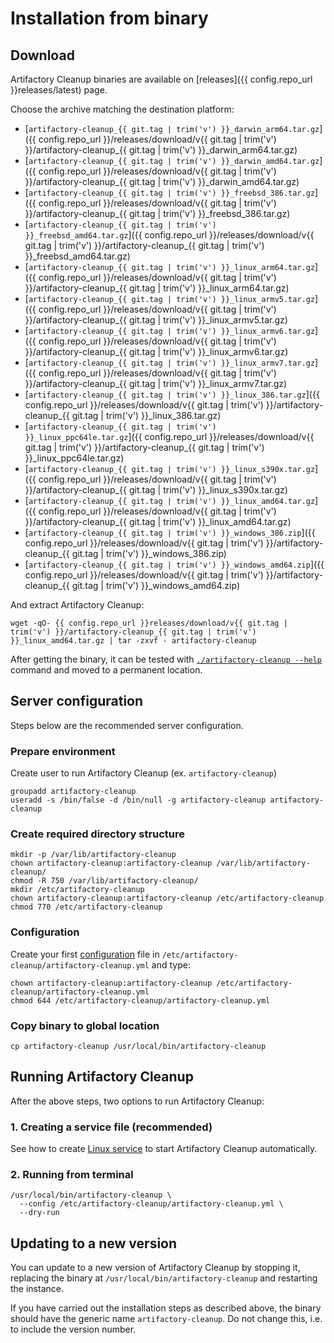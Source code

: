 # Installation from binary

## Download

Artifactory Cleanup binaries are available on [releases]({{ config.repo_url }}releases/latest) page.

Choose the archive matching the destination platform:

* [`artifactory-cleanup_{{ git.tag | trim('v') }}_darwin_arm64.tar.gz`]({{ config.repo_url }}/releases/download/v{{ git.tag | trim('v') }}/artifactory-cleanup_{{ git.tag | trim('v') }}_darwin_arm64.tar.gz)
* [`artifactory-cleanup_{{ git.tag | trim('v') }}_darwin_amd64.tar.gz`]({{ config.repo_url }}/releases/download/v{{ git.tag | trim('v') }}/artifactory-cleanup_{{ git.tag | trim('v') }}_darwin_amd64.tar.gz)
* [`artifactory-cleanup_{{ git.tag | trim('v') }}_freebsd_386.tar.gz`]({{ config.repo_url }}/releases/download/v{{ git.tag | trim('v') }}/artifactory-cleanup_{{ git.tag | trim('v') }}_freebsd_386.tar.gz)
* [`artifactory-cleanup_{{ git.tag | trim('v') }}_freebsd_amd64.tar.gz`]({{ config.repo_url }}/releases/download/v{{ git.tag | trim('v') }}/artifactory-cleanup_{{ git.tag | trim('v') }}_freebsd_amd64.tar.gz)
* [`artifactory-cleanup_{{ git.tag | trim('v') }}_linux_arm64.tar.gz`]({{ config.repo_url }}/releases/download/v{{ git.tag | trim('v') }}/artifactory-cleanup_{{ git.tag | trim('v') }}_linux_arm64.tar.gz)
* [`artifactory-cleanup_{{ git.tag | trim('v') }}_linux_armv5.tar.gz`]({{ config.repo_url }}/releases/download/v{{ git.tag | trim('v') }}/artifactory-cleanup_{{ git.tag | trim('v') }}_linux_armv5.tar.gz)
* [`artifactory-cleanup_{{ git.tag | trim('v') }}_linux_armv6.tar.gz`]({{ config.repo_url }}/releases/download/v{{ git.tag | trim('v') }}/artifactory-cleanup_{{ git.tag | trim('v') }}_linux_armv6.tar.gz)
* [`artifactory-cleanup_{{ git.tag | trim('v') }}_linux_armv7.tar.gz`]({{ config.repo_url }}/releases/download/v{{ git.tag | trim('v') }}/artifactory-cleanup_{{ git.tag | trim('v') }}_linux_armv7.tar.gz)
* [`artifactory-cleanup_{{ git.tag | trim('v') }}_linux_386.tar.gz`]({{ config.repo_url }}/releases/download/v{{ git.tag | trim('v') }}/artifactory-cleanup_{{ git.tag | trim('v') }}_linux_386.tar.gz)
* [`artifactory-cleanup_{{ git.tag | trim('v') }}_linux_ppc64le.tar.gz`]({{ config.repo_url }}/releases/download/v{{ git.tag | trim('v') }}/artifactory-cleanup_{{ git.tag | trim('v') }}_linux_ppc64le.tar.gz)
* [`artifactory-cleanup_{{ git.tag | trim('v') }}_linux_s390x.tar.gz`]({{ config.repo_url }}/releases/download/v{{ git.tag | trim('v') }}/artifactory-cleanup_{{ git.tag | trim('v') }}_linux_s390x.tar.gz)
* [`artifactory-cleanup_{{ git.tag | trim('v') }}_linux_amd64.tar.gz`]({{ config.repo_url }}/releases/download/v{{ git.tag | trim('v') }}/artifactory-cleanup_{{ git.tag | trim('v') }}_linux_amd64.tar.gz)
* [`artifactory-cleanup_{{ git.tag | trim('v') }}_windows_386.zip`]({{ config.repo_url }}/releases/download/v{{ git.tag | trim('v') }}/artifactory-cleanup_{{ git.tag | trim('v') }}_windows_386.zip)
* [`artifactory-cleanup_{{ git.tag | trim('v') }}_windows_amd64.zip`]({{ config.repo_url }}/releases/download/v{{ git.tag | trim('v') }}/artifactory-cleanup_{{ git.tag | trim('v') }}_windows_amd64.zip)

And extract Artifactory Cleanup:

```shell
wget -qO- {{ config.repo_url }}releases/download/v{{ git.tag | trim('v') }}/artifactory-cleanup_{{ git.tag | trim('v') }}_linux_amd64.tar.gz | tar -zxvf - artifactory-cleanup
```

After getting the binary, it can be tested with [`./artifactory-cleanup --help`](../usage/cli.md) command and moved
to a permanent location.

## Server configuration

Steps below are the recommended server configuration.

### Prepare environment

Create user to run Artifactory Cleanup (ex. `artifactory-cleanup`)

```shell
groupadd artifactory-cleanup
useradd -s /bin/false -d /bin/null -g artifactory-cleanup artifactory-cleanup
```

### Create required directory structure

```shell
mkdir -p /var/lib/artifactory-cleanup
chown artifactory-cleanup:artifactory-cleanup /var/lib/artifactory-cleanup/
chmod -R 750 /var/lib/artifactory-cleanup/
mkdir /etc/artifactory-cleanup
chown artifactory-cleanup:artifactory-cleanup /etc/artifactory-cleanup
chmod 770 /etc/artifactory-cleanup
```

### Configuration

Create your first [configuration](../config/index.md) file in `/etc/artifactory-cleanup/artifactory-cleanup.yml`
and type:

```shell
chown artifactory-cleanup:artifactory-cleanup /etc/artifactory-cleanup/artifactory-cleanup.yml
chmod 644 /etc/artifactory-cleanup/artifactory-cleanup.yml
```

### Copy binary to global location

```shell
cp artifactory-cleanup /usr/local/bin/artifactory-cleanup
```

## Running Artifactory Cleanup

After the above steps, two options to run Artifactory Cleanup:

### 1. Creating a service file (recommended)

See how to create [Linux service](linux-service.md) to start Artifactory Cleanup automatically.

### 2. Running from terminal

```shell
/usr/local/bin/artifactory-cleanup \
  --config /etc/artifactory-cleanup/artifactory-cleanup.yml \
  --dry-run
```

## Updating to a new version

You can update to a new version of Artifactory Cleanup by stopping it, replacing the binary
at `/usr/local/bin/artifactory-cleanup` and restarting the instance.

If you have carried out the installation steps as described above, the binary should have the generic
name `artifactory-cleanup`. Do not change this, i.e. to include the version number.
